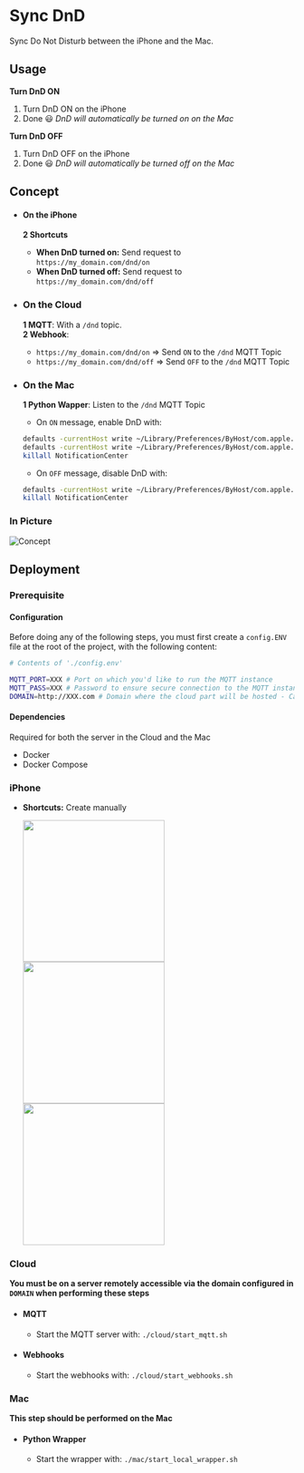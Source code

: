 # Sync DnD

Sync Do Not Disturb between the iPhone and the Mac.

## Usage

**Turn DnD ON**

1. Turn DnD ON on the iPhone
1. Done 😃 _DnD will automatically be turned on on the Mac_

**Turn DnD OFF**

1. Turn DnD OFF on the iPhone
1. Done 😃 _DnD will automatically be turned off on the Mac_


## Concept
- #### On the iPhone
  **2 Shortcuts**
    - **When DnD turned on:** Send request to `https://my_domain.com/dnd/on`
    - **When DnD turned off:** Send request to `https://my_domain.com/dnd/off`
- ### On the Cloud
  **1 MQTT**: With a `/dnd` topic.  
  **2 Webhook**:
    - `https://my_domain.com/dnd/on` => Send `ON` to the `/dnd` MQTT Topic
    - `https://my_domain.com/dnd/off` => Send `OFF` to the `/dnd` MQTT Topic

- ### On the Mac
  **1 Python Wapper**: Listen to the `/dnd` MQTT Topic
    - On `ON` message, enable DnD with:
    ```bash
    defaults -currentHost write ~/Library/Preferences/ByHost/com.apple.notificationcenterui doNotDisturb -boolean true
    defaults -currentHost write ~/Library/Preferences/ByHost/com.apple.notificationcenterui doNotDisturbDate -date "`date -u +\"%Y-%m-%d %H:%M:%S +0000\"`"
    killall NotificationCenter
    ```
    
    - On `OFF` message, disable DnD with:
    ```bash
    defaults -currentHost write ~/Library/Preferences/ByHost/com.apple.notificationcenterui doNotDisturb -boolean false
    killall NotificationCenter
    ```

### In Picture

![Concept](https://raw.githubusercontent.com/FlorianKempenich/SyncDnD/master/img/Concept.png)


## Deployment

### Prerequisite
#### Configuration
Before doing any of the following steps, you must first create a `config.ENV` file at the root of the project, with the following content:
```bash
# Contents of './config.env'

MQTT_PORT=XXX # Port on which you'd like to run the MQTT instance
MQTT_PASS=XXX # Password to ensure secure connection to the MQTT instance
DOMAIN=http://XXX.com # Domain where the cloud part will be hosted - Can be http or https
```

#### Dependencies
Required for both the server in the Cloud and the Mac
- Docker
- Docker Compose


### iPhone
- **Shortcuts:** Create manually
  <p float="left">
    <img src="https://raw.githubusercontent.com/FlorianKempenich/SyncDnD/master/img/shortcut1.jpeg" width="250" />
    <img src="https://raw.githubusercontent.com/FlorianKempenich/SyncDnD/master/img/shortcut2.jpeg" width="250" /> 
    <img src="https://raw.githubusercontent.com/FlorianKempenich/SyncDnD/master/img/shortcut3.jpeg" width="250" />
  </p>

### Cloud
**You must be on a server remotely accessible via the domain configured in `DOMAIN` when performing these steps**
- #### MQTT
  - Start the MQTT server with: `./cloud/start_mqtt.sh`

- #### Webhooks
  - Start the webhooks with: `./cloud/start_webhooks.sh`

### Mac
**This step should be performed on the Mac**
- #### Python Wrapper
  - Start the wrapper with: `./mac/start_local_wrapper.sh`


